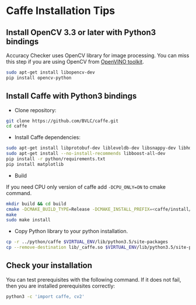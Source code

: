 # Caffe Installation Tips

## Install OpenCV 3.3 or later with Python3 bindings

Accuracy Checker uses OpenCV library for image processing. You can miss this step if you are using OpenCV from [OpenVINO toolkit](https://software.intel.com/en-us/openvino-toolkit/documentation/get-started).

```bash
sudo apt-get install libopencv-dev
pip install opencv-python
```

## Install Caffe with Python3 bindings

* Clone repository:

```bash
git clone https://github.com/BVLC/caffe.git
cd caffe
```

* Install Caffe dependencies:

```bash
sudo apt-get install libprotobuf-dev libleveldb-dev libsnappy-dev libhdf5-serial-dev protobuf-compiler libgflags-dev libgoogle-glog-dev liblmdb-dev
sudo apt-get install --no-install-recommends libboost-all-dev
pip install -r python/requirements.txt
pip install matplotlib
```

* Build

If you need CPU only version of caffe add `-DCPU_ONLY=ON` to cmake command.

```bash
mkdir build && cd build
cmake -DCMAKE_BUILD_TYPE=Release -DCMAKE_INSTALL_PREFIX=<caffe/install/dir> -Dpython_version=3 -DBLAS=open ..
make
sudo make install
```

* Copy Python library to your python installation.

```bash
cp -r ../python/caffe $VIRTUAL_ENV/lib/python3.5/site-packages
cp --remove-destination lib/_caffe.so $VIRTUAL_ENV/lib/python3.5/site-packages/caffe
```

## Check your installation

You can test prerequisites with the following command. If it does not fail, then you are installed prerequisites correctly:

```bash
python3 -c 'import caffe, cv2'
```
